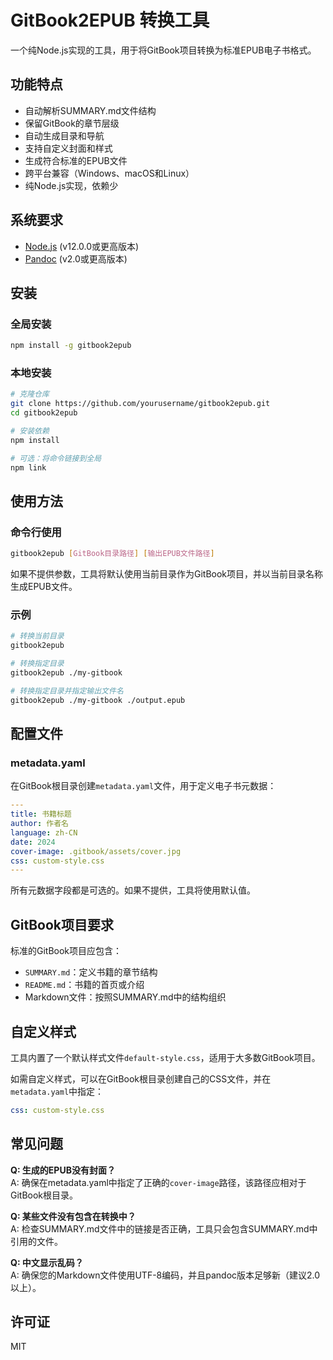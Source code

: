 # GitBook2EPUB 转换工具

一个纯Node.js实现的工具，用于将GitBook项目转换为标准EPUB电子书格式。

## 功能特点

- 自动解析SUMMARY.md文件结构
- 保留GitBook的章节层级
- 自动生成目录和导航
- 支持自定义封面和样式
- 生成符合标准的EPUB文件
- 跨平台兼容（Windows、macOS和Linux）
- 纯Node.js实现，依赖少

## 系统要求

- [Node.js](https://nodejs.org/) (v12.0.0或更高版本)
- [Pandoc](https://pandoc.org/installing.html) (v2.0或更高版本)

## 安装

### 全局安装

```bash
npm install -g gitbook2epub
```

### 本地安装

```bash
# 克隆仓库
git clone https://github.com/yourusername/gitbook2epub.git
cd gitbook2epub

# 安装依赖
npm install

# 可选：将命令链接到全局
npm link
```

## 使用方法

### 命令行使用

```bash
gitbook2epub [GitBook目录路径] [输出EPUB文件路径]
```

如果不提供参数，工具将默认使用当前目录作为GitBook项目，并以当前目录名称生成EPUB文件。

### 示例

```bash
# 转换当前目录
gitbook2epub

# 转换指定目录
gitbook2epub ./my-gitbook

# 转换指定目录并指定输出文件名
gitbook2epub ./my-gitbook ./output.epub
```

## 配置文件

### metadata.yaml

在GitBook根目录创建`metadata.yaml`文件，用于定义电子书元数据：

```yaml
---
title: 书籍标题
author: 作者名
language: zh-CN
date: 2024
cover-image: .gitbook/assets/cover.jpg
css: custom-style.css
---
```

所有元数据字段都是可选的。如果不提供，工具将使用默认值。

## GitBook项目要求

标准的GitBook项目应包含：

- `SUMMARY.md`：定义书籍的章节结构
- `README.md`：书籍的首页或介绍
- Markdown文件：按照SUMMARY.md中的结构组织

## 自定义样式

工具内置了一个默认样式文件`default-style.css`，适用于大多数GitBook项目。

如需自定义样式，可以在GitBook根目录创建自己的CSS文件，并在`metadata.yaml`中指定：

```yaml
css: custom-style.css
```

## 常见问题

**Q: 生成的EPUB没有封面？**  
A: 确保在metadata.yaml中指定了正确的`cover-image`路径，该路径应相对于GitBook根目录。

**Q: 某些文件没有包含在转换中？**  
A: 检查SUMMARY.md文件中的链接是否正确，工具只会包含SUMMARY.md中引用的文件。

**Q: 中文显示乱码？**  
A: 确保您的Markdown文件使用UTF-8编码，并且pandoc版本足够新（建议2.0以上）。

## 许可证

MIT 